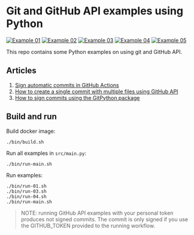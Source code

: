# Git and GitHub API examples using Python

[![Example 01](https://github.com/josecelano/pygithub/actions/workflows/example-01.yml/badge.svg)](https://github.com/josecelano/pygithub/actions/workflows/example-01.yml) [![Example 02](https://github.com/josecelano/pygithub/actions/workflows/example-02.yml/badge.svg)](https://github.com/josecelano/pygithub/actions/workflows/example-02.yml) [![Example 03](https://github.com/josecelano/pygithub/actions/workflows/example-03.yml/badge.svg)](https://github.com/josecelano/pygithub/actions/workflows/example-03.yml) [![Example 04](https://github.com/josecelano/pygithub/actions/workflows/example-04.yml/badge.svg)](https://github.com/josecelano/pygithub/actions/workflows/example-04.yml) [![Example 05](https://github.com/josecelano/pygithub/actions/workflows/example-05.yml/badge.svg)](https://github.com/josecelano/pygithub/actions/workflows/example-05.yml)

This repo contains some Python examples on using git and GitHub API.

## Articles

1. [Sign automatic commits in GitHub Actions](./docs/how_to_sign_automatic_commits_in_github_actions.md)
2. [How to create a single commit with multiple files using GitHub API](./docs/how_to_create_a_single_commit_with_multiple_files_using_github_api.md)
3. [How to sign commits using the GitPython package](./docs/how_to_sign_commits_using_the_gitpython_package.md)

## Build and run

Build docker image:

```shell
./bin/build.sh
```

Run all examples in `src/main.py`:

```shell
./bin/run-main.sh
```

Run examples:

```shell
./bin/run-01.sh
./bin/run-03.sh
./bin/run-04.sh
./bin/run-main.sh
```

> NOTE: running GitHub API examples with your personal token produces not signed commits. The commit is only signed if you use the GITHUB_TOKEN provided to the running workflow.
